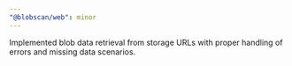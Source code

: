 ```yaml
---
"@blobscan/web": minor
---
```


Implemented blob data retrieval from storage URLs with proper handling of errors and missing data scenarios.
